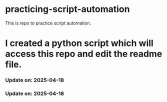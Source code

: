 # practicing-script-automation
This is repo to practice script automation.
# I created a python script which will access this repo and edit the readme file.

### Update on: 2025-04-18

### Update on: 2025-04-18